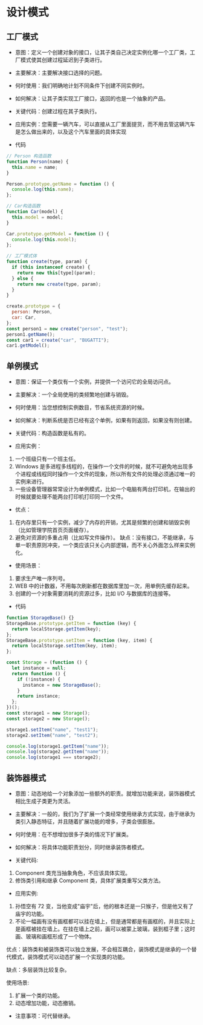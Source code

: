 <!--
 * @Author: LHN
 * @Date: 2020-10-17 13:11:52
 * @LastEditors: LHN
 * @LastEditTime: 2020-10-23 11:26:36
 * @description: In User Settings Edit
 * @FilePath: \设计模式\readme.md
-->

# 设计模式

## 工厂模式

- 意图：定义一个创建对象的接口，让其子类自己决定实例化哪一个工厂类，工厂模式使其创建过程延迟到子类进行。

- 主要解决：主要解决接口选择的问题。

- 何时使用：我们明确地计划不同条件下创建不同实例时。

- 如何解决：让其子类实现工厂接口，返回的也是一个抽象的产品。

- 关键代码：创建过程在其子类执行。

- 应用实例：您需要一辆汽车，可以直接从工厂里面提货，而不用去管这辆汽车是怎么做出来的，以及这个汽车里面的具体实现

- 代码

```js
// Person 构造函数
function Person(name) {
  this.name = name;
}

Person.prototype.getName = function () {
  console.log(this.name);
};

// Car构造函数
function Car(model) {
  this.model = model;
}

Car.prototype.getModel = function () {
  console.log(this.model);
};

// 工厂模式体
function create(type, param) {
  if (this instanceof create) {
    return new this[type](param);
  } else {
    return new create(type, param);
  }
}

create.prototype = {
  person: Person,
  car: Car,
};
const person1 = new create("person", "test");
person1.getName();
const car1 = create("car", "BUGATTI");
car1.getModel();
```

## 单例模式

- 意图：保证一个类仅有一个实例，并提供一个访问它的全局访问点。

- 主要解决：一个全局使用的类频繁地创建与销毁。

- 何时使用：当您想控制实例数目，节省系统资源的时候。

- 如何解决：判断系统是否已经有这个单例，如果有则返回，如果没有则创建。

- 关键代码：构造函数是私有的。

- 应用实例：

1. 一个班级只有一个班主任。
2. Windows 是多进程多线程的，在操作一个文件的时候，就不可避免地出现多个进程或线程同时操作一个文件的现象，所以所有文件的处理必须通过唯一的实例来进行。
3. 一些设备管理器常常设计为单例模式，比如一个电脑有两台打印机，在输出的时候就要处理不能两台打印机打印同一个文件。

- 优点：

1. 在内存里只有一个实例，减少了内存的开销，尤其是频繁的创建和销毁实例（比如管理学院首页页面缓存）。
2. 避免对资源的多重占用（比如写文件操作）。
   缺点：没有接口，不能继承，与单一职责原则冲突，一个类应该只关心内部逻辑，而不关心外面怎么样来实例化。

- 使用场景：

1. 要求生产唯一序列号。
2. WEB 中的计数器，不用每次刷新都在数据库里加一次，用单例先缓存起来。
3. 创建的一个对象需要消耗的资源过多，比如 I/O 与数据库的连接等。

- 代码

```js
function StorageBase() {}
StorageBase.prototype.getItem = function (key) {
  return localStorage.getItem(key);
};
StorageBase.prototype.setItem = function (key, item) {
  return localStorage.setItem(key, item);
};

const Storage = (function () {
  let instance = null;
  return function () {
    if (!instance) {
      instance = new StorageBase();
    }
    return instance;
  };
})();
const storage1 = new Storage();
const storage2 = new Storage();

storage1.setItem("name", "test1");
storage2.setItem("name", "test2");

console.log(storage1.getItem("name"));
console.log(storage2.getItem("name"));
console.log(storage1 === storage2);
```

## 装饰器模式

- 意图：动态地给一个对象添加一些额外的职责。就增加功能来说，装饰器模式相比生成子类更为灵活。

- 主要解决：一般的，我们为了扩展一个类经常使用继承方式实现，由于继承为类引入静态特征，并且随着扩展功能的增多，子类会很膨胀。

- 何时使用：在不想增加很多子类的情况下扩展类。

- 如何解决：将具体功能职责划分，同时继承装饰者模式。

- 关键代码:

1. Component 类充当抽象角色，不应该具体实现。
2. 修饰类引用和继承 Component 类，具体扩展类重写父类方法。

- 应用实例:

1. 孙悟空有 72 变，当他变成"庙宇"后，他的根本还是一只猴子，但是他又有了庙宇的功能。
2. 不论一幅画有没有画框都可以挂在墙上，但是通常都是有画框的，并且实际上是画框被挂在墙上。在挂在墙上之前，画可以被蒙上玻璃，装到框子里；这时画、玻璃和画框形成了一个物体。

优点：装饰类和被装饰类可以独立发展，不会相互耦合，装饰模式是继承的一个替代模式，装饰模式可以动态扩展一个实现类的功能。

缺点：多层装饰比较复杂。

使用场景:

1. 扩展一个类的功能。
2. 动态增加功能，动态撤销。

- 注意事项：可代替继承。
